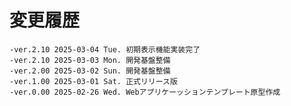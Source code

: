 # 変更履歴

	-ver.2.10 2025-03-04 Tue. 初期表示機能実装完了
	-ver.2.10 2025-03-03 Mon. 開発基盤整備
	-ver.2.00 2025-03-02 Sun. 開発基盤整備
	-ver.1.00 2025-03-01 Sat. 正式リリース版
	-ver.0.00 2025-02-26 Wed. Webアプリケーッションテンプレート原型作成
